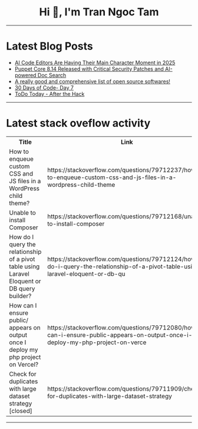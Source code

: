 <h1 align="center">Hi 👋, I'm Tran Ngoc Tam</h1>

---

# Latest Blog Posts 
<!-- BLOG-POST-LIST:START -->
- [AI Code Editors Are Having Their Main Character Moment in 2025](https://dev.to/humbleakh/ai-code-editors-are-having-their-main-character-moment-in-2025-13k9)
- [Puppet Core 8.14 Released with Critical Security Patches and AI-powered Doc Search](https://dev.to/puppet/puppet-core-814-released-with-critical-security-patches-and-ai-powered-doc-search-2jn)
- [A really good and comprehensive list of open source softwares!](https://dev.to/rinsama77/-3o2b)
- [30 Days of Code- Day 7](https://dev.to/akshitaexe/30-days-of-code-day-7-4bln)
- [ToDo Today - After the Hack](https://dev.to/lumo1987/todo-today-after-the-hack-1ggb)
<!-- BLOG-POST-LIST:END -->

---

# Latest stack oveflow activity
<table>
  <tr><th>Title</th><th>Link</th></tr>
  <!-- STACKOVERFLOW:START --><tr><td>How to enqueue custom CSS and JS files in a WordPress child theme?</td><td>https://stackoverflow.com/questions/79712237/how-to-enqueue-custom-css-and-js-files-in-a-wordpress-child-theme</td></tr><tr><td>Unable to install Composer</td><td>https://stackoverflow.com/questions/79712168/unable-to-install-composer</td></tr><tr><td>How do I query the relationship of a pivot table using Laravel Eloquent or DB query builder?</td><td>https://stackoverflow.com/questions/79712124/how-do-i-query-the-relationship-of-a-pivot-table-using-laravel-eloquent-or-db-qu</td></tr><tr><td>How can I ensure public/ appears on output once I deploy my php project on Vercel?</td><td>https://stackoverflow.com/questions/79712080/how-can-i-ensure-public-appears-on-output-once-i-deploy-my-php-project-on-verce</td></tr><tr><td>Check for duplicates with large dataset strategy [closed]</td><td>https://stackoverflow.com/questions/79711909/check-for-duplicates-with-large-dataset-strategy</td></tr><!-- STACKOVERFLOW:END -->
</table>

---


